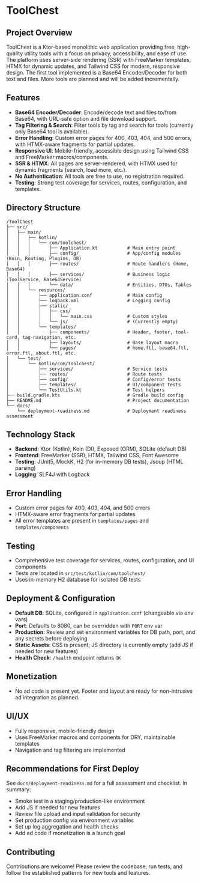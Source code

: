 # ToolChest

## Project Overview
ToolChest is a Ktor-based monolithic web application providing free, high-quality utility tools with a focus on privacy, accessibility, and ease of use. The platform uses server-side rendering (SSR) with FreeMarker templates, HTMX for dynamic updates, and Tailwind CSS for modern, responsive design. The first tool implemented is a Base64 Encoder/Decoder for both text and files. More tools are planned and will be added incrementally.

## Features
- **Base64 Encoder/Decoder**: Encode/decode text and files to/from Base64, with URL-safe option and file download support.
- **Tag Filtering & Search**: Filter tools by tag and search for tools (currently only Base64 tool is available).
- **Error Handling**: Custom error pages for 400, 403, 404, and 500 errors, with HTMX-aware fragments for partial updates.
- **Responsive UI**: Mobile-friendly, accessible design using Tailwind CSS and FreeMarker macros/components.
- **SSR & HTMX**: All pages are server-rendered, with HTMX used for dynamic fragments (search, load more, etc.).
- **No Authentication**: All tools are free to use, no registration required.
- **Testing**: Strong test coverage for services, routes, configuration, and templates.

## Directory Structure
```
/ToolChest
├── src/
│   ├── main/
│   │   ├── kotlin/
│   │   │   └── com/toolchest/
│   │   │       ├── Application.kt           # Main entry point
│   │   │       ├── config/                  # App/config modules (Koin, Routing, Plugins, DB)
│   │   │       ├── routes/                  # Route handlers (Home, Base64)
│   │   │       ├── services/                # Business logic (ToolService, Base64Service)
│   │   │       └── data/                    # Entities, DTOs, Tables
│   │   └── resources/
│   │       ├── application.conf             # Main config
│   │       ├── logback.xml                  # Logging config
│   │       ├── static/
│   │       │   ├── css/
│   │       │   │   └── main.css             # Custom styles
│   │       │   └── js/                      # (Currently empty)
│   │       └── templates/
│   │           ├── components/              # Header, footer, tool-card, tag-navigation, etc.
│   │           ├── layouts/                 # Base layout macro
│   │           └── pages/                   # home.ftl, base64.ftl, error.ftl, about.ftl, etc.
│   └── test/
│       └── kotlin/com/toolchest/
│           ├── services/                    # Service tests
│           ├── routes/                      # Route tests
│           ├── config/                      # Config/error tests
│           ├── templates/                   # UI/component tests
│           └── TestUtils.kt                 # Test helpers
├── build.gradle.kts                         # Gradle build config
├── README.md                                # Project documentation
└── docs/
    └── deployment-readiness.md              # Deployment readiness assessment
```

## Technology Stack
- **Backend**: Ktor (Kotlin), Koin (DI), Exposed (ORM), SQLite (default DB)
- **Frontend**: FreeMarker (SSR), HTMX, Tailwind CSS, Font Awesome
- **Testing**: JUnit5, MockK, H2 (for in-memory DB tests), Jsoup (HTML parsing)
- **Logging**: SLF4J with Logback

## Error Handling
- Custom error pages for 400, 403, 404, and 500 errors
- HTMX-aware error fragments for partial updates
- All error templates are present in `templates/pages` and `templates/components`

## Testing
- Comprehensive test coverage for services, routes, configuration, and UI components
- Tests are located in `src/test/kotlin/com/toolchest/`
- Uses in-memory H2 database for isolated DB tests

## Deployment & Configuration
- **Default DB**: SQLite, configured in `application.conf` (changeable via env vars)
- **Port**: Defaults to 8080, can be overridden with `PORT` env var
- **Production**: Review and set environment variables for DB path, port, and any secrets before deploying
- **Static Assets**: CSS is present; JS directory is currently empty (add JS if needed for new features)
- **Health Check**: `/health` endpoint returns `OK`

## Monetization
- No ad code is present yet. Footer and layout are ready for non-intrusive ad integration as planned.

## UI/UX
- Fully responsive, mobile-friendly design
- Uses FreeMarker macros and components for DRY, maintainable templates
- Navigation and tag filtering are implemented

## Recommendations for First Deploy
See `docs/deployment-readiness.md` for a full assessment and checklist. In summary:
- Smoke test in a staging/production-like environment
- Add JS if needed for new features
- Review file upload and input validation for security
- Set production config via environment variables
- Set up log aggregation and health checks
- Add ad code if monetization is a launch goal

## Contributing
Contributions are welcome! Please review the codebase, run tests, and follow the established patterns for new tools and features.
